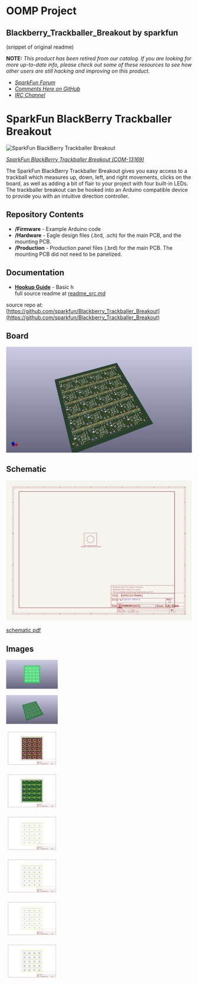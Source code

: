 # OOMP Project  
## Blackberry_Trackballer_Breakout  by sparkfun  
  
(snippet of original readme)  
  
**NOTE:** *This product has been retired from our catalog. If you are looking for more up-to-date info, please check out some of these resources to see how other users are still hacking and improving on this product.*  
* *[SparkFun Forum](https://forum.sparkfun.com/)*  
* *[Comments Here on GitHub](https://github.com/sparkfun/Blackberry_Trackballer_Breakout/issues)*  
* *[IRC Channel](https://www.sparkfun.com/news/263)*  
  
SparkFun BlackBerry Trackballer Breakout  
========================================  
  
![SparkFun BlackBerry Trackballer Breakout](https://cdn.sparkfun.com//assets/parts/1/0/2/9/3/13169-01.jpg)  
  
[*SparkFun BlackBerry Trackballer Breakout (COM-13169)*](https://www.sparkfun.com/products/13169)  
  
The SparkFun BlackBerry Trackballer Breakout gives you easy access to a trackball which measures up, down, left, and right movements, clicks on the board, as well as adding a bit of flair to your project with four built-in LEDs. The trackballer breakout can be hooked into an Arduino compatible device to provide you with an intuitive direction controller.  
  
Repository Contents  
-------------------  
   
* **/Firmware** - Example Arduino code   
* **/Hardware** - Eagle design files (.brd, .sch) for the main PCB, and the mounting PCB.   
* **/Production** - Production panel files (.brd) for the main PCB. The mounting PCB did not need to be panelized.   
  
Documentation  
--------------  
* **[Hookup Guide](https://learn.sparkfun.com/tutorials/blackberry-trackballer-breakout-hookup-guide)** - Basic h  
  full source readme at [readme_src.md](readme_src.md)  
  
source repo at: [https://github.com/sparkfun/Blackberry_Trackballer_Breakout](https://github.com/sparkfun/Blackberry_Trackballer_Breakout)  
## Board  
  
[![working_3d.png](working_3d_600.png)](working_3d.png)  
## Schematic  
  
[![working_schematic.png](working_schematic_600.png)](working_schematic.png)  
  
[schematic pdf](working_schematic.pdf)  
## Images  
  
[![working_3D_bottom.png](working_3D_bottom_140.png)](working_3D_bottom.png)  
  
[![working_3D_top.png](working_3D_top_140.png)](working_3D_top.png)  
  
[![working_assembly_page_01.png](working_assembly_page_01_140.png)](working_assembly_page_01.png)  
  
[![working_assembly_page_02.png](working_assembly_page_02_140.png)](working_assembly_page_02.png)  
  
[![working_assembly_page_03.png](working_assembly_page_03_140.png)](working_assembly_page_03.png)  
  
[![working_assembly_page_04.png](working_assembly_page_04_140.png)](working_assembly_page_04.png)  
  
[![working_assembly_page_05.png](working_assembly_page_05_140.png)](working_assembly_page_05.png)  
  
[![working_assembly_page_06.png](working_assembly_page_06_140.png)](working_assembly_page_06.png)  
